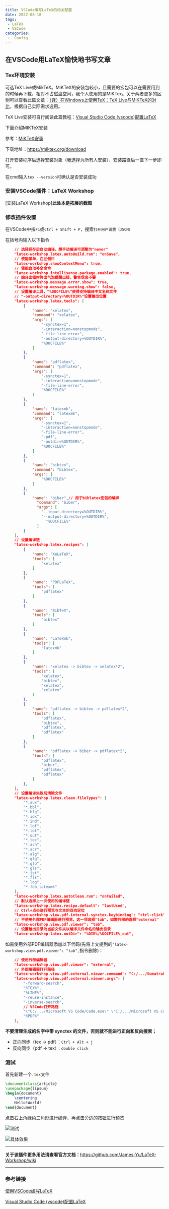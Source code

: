 ```yaml
---
title: VSCode编写LaTeX的相关配置
date: 2022-08-18
tags:
 - LaTeX
 - VSCode
categories:
 -  Config
---
```


## 在VSCode用LaTeX愉快地书写文章

### Tex环境安装

可选TeX Live或MikTeX。MiKTeX的安装包较小，且需要的宏包可以在需要用到的时候再下载，相对不占磁盘空间，我个人使用的是MiKTex。关于两者更多的区别可以查看此篇文章：[（译）在Windows上使用TeX：TeX Live与MiKTeX的对比](https://www.cnblogs.com/liuliang1999/p/12656706.html)，根据自己实际需求选用。

TeX Live安装可自行阅读此篇教程：[Visual Studio Code (vscode)配置LaTeX](https://zhuanlan.zhihu.com/p/166523064)

下面介绍MIKTeX安装

参考：[MiKTeX安装](https://blog.csdn.net/hengjiu_123/article/details/110390092)

下载地址：<https://miktex.org/download>

打开安装程序后选择安装对象（我选择为所有人安装）、安装路径后一直下一步即可。

在cmd输入`tex --version`可确认是否安装成功

### 安装VSCode插件：LaTeX Workshop

[安装LaTeX Workshop]**此处本是拓展的截图**

### 修改插件设置

在VSCode中按`F1`或`Ctrl + Shift + P`，搜索`打开用户设置（JSON）`

在括号内输入以下指令

```JSON
	// 选择保存后自动编译，想手动编译可调整为"never"
	"latex-workshop.latex.autoBuild.run": "onSave",
	// 使能菜单，在左侧栏
    "latex-workshop.showContextMenu": true,
	// 使能自动补全命令
    "latex-workshop.intellisense.package.enabled": true,
    // 编译出错时弹出气泡提醒出错，警告信息不要
	"latex-workshop.message.error.show": true,
    "latex-workshop.message.warning.show": false,
    // 设置编译工具，“%DOCFILE%”使得支持编译中文名称文件
	// "-output-directory=%OUTDIR%"设置输出位置
	"latex-workshop.latex.tools": [
        {
            "name": "xelatex",
            "command": "xelatex",
            "args": [
                "-synctex=1",
                "-interaction=nonstopmode",
                "-file-line-error",
                "-output-directory=%OUTDIR%",
                "%DOCFILE%"
            ]
        },
        {
            "name": "pdflatex",
            "command": "pdflatex",
            "args": [
                "-synctex=1",
                "-interaction=nonstopmode",
                "-file-line-error",
                "%DOCFILE%"
            ]
        },
        {
            "name": "latexmk",
            "command": "latexmk",
            "args": [
                "-synctex=1",
                "-interaction=nonstopmode",
                "-file-line-error",
                "-pdf",
                "-outdir=%OUTDIR%",
                "%DOCFILE%"
            ]
        },
        {
            "name": "bibtex",
            "command": "bibtex",
            "args": [
                "%DOCFILE%"
            ]
        },
        {
            "name": "biber",// 用于biblatex宏包的编译
              "command": "biber",
              "args": [
                "--input-directory=%OUTDIR%",
                "--output-directory=%OUTDIR%",
                  "%DOCFILE%"
              ]
        }
    ],
	// 设置编译链
    "latex-workshop.latex.recipes": [
        {
            "name": "XeLaTeX",
            "tools": [
                "xelatex"
            ]
        },
        {
            "name": "PDFLaTeX",
            "tools": [
                "pdflatex"
            ]
        },
        {
            "name": "BibTeX",
            "tools": [
                "bibtex"
            ]
        },
        {
            "name": "LaTeXmk",
            "tools": [
                "latexmk"
            ]
        },
        {
            "name": "xelatex -> bibtex -> xelatex*2",
            "tools": [
                "xelatex",
                "bibtex",
                "xelatex",
                "xelatex"
            ]
        },
        {
            "name": "pdflatex -> bibtex -> pdflatex*2",
            "tools": [
                "pdflatex",
                "bibtex",
                "pdflatex",
                "pdflatex"
            ]
        },
        {
            "name": "pdflatex -> biber -> pdflatex*2",
            "tools": [
                "pdflatex",
                "biber",
                "pdflatex",
                "pdflatex"
            ]
        },
    ],
	// 设置编译失败后清除文件
    "latex-workshop.latex.clean.fileTypes": [
        "*.aux",
        "*.bbl",
        "*.blg",
        "*.idx",
        "*.ind",
        "*.lof",
        "*.lot",
        "*.out",
        "*.toc",
        "*.acn",
        "*.acr",
        "*.alg",
        "*.glg",
        "*.glo",
        "*.gls",
        "*.ist",
        "*.fls",
        "*.log",
        "*.fdb_latexmk"
    ],
    "latex-workshop.latex.autoClean.run": "onFailed",
	// 默认选择上一次使用的编译链
    "latex-workshop.latex.recipe.default": "lastUsed",
	// Ctrl+点击进行预览与文本的双向定位
    "latex-workshop.view.pdf.internal.synctex.keybinding": "ctrl-click",
    // 不使用外部PDF编辑器进行预览，这一项选择"tab"，如需外部的选择"external"
	"latex-workshop.view.pdf.viewer": "tab",
	// 设置输出目录为当前文件夹以编译文件命名的输出目录
	"latex-workshop.latex.outDir": "%DIR%/%DOCFILE%_out",
```

如需使用外部PDF编辑器添加以下代码(先将上文提到的`"latex-workshop.view.pdf.viewer": "tab",`指令删除)：

```json
    // 使用外部编辑器
	"latex-workshop.view.pdf.viewer": "external",
	// 外部编辑器打开路径
    "latex-workshop.view.pdf.external.viewer.command": "C:/.../SumatraPDF.exe",
    "latex-workshop.view.pdf.external.viewer.args": [
        "-forward-search",
        "%TEX%",
        "%LINE%",
        "-reuse-instance",
        "-inverse-search",
        // VSCode打开路径
        "\"C:/.../Microsoft VS Code/Code.exe\" \"C:/.../Microsoft VS Code/resources/app/out/cli.js\" -gr \"%f\":\"%l\"",
        "%PDF%"
    ],
```

**不要清理生成的名字中带 synctex 的文件，否则就不能进行正向和反向搜索；**

- 正向同步（tex → pdf）：`Ctrl + Alt + j`
- 反向同步（pdf → tex）：`double click`

### 测试

首先新建一个`.tex`文件

```latex
\documentclass{article}
\usepackage{lipsum}
\begin{document}
    \centering
    Hello!World!
\end{document}
```

点击右上角绿色三角形进行编译，再点击旁边的按钮进行预览

![测试](http://imagebed.krins.cloud/api/image/BPR6ZBN4.png)

![具体效果](http://imagebed.krins.cloud/api/image/66402242.png)

---

**关于该插件更多用法请查看官方文档：**<https://github.com/James-Yu/LaTeX-Workshop/wiki>

---

### 参考链接

[使用VSCode编写LaTeX](https://zhuanlan.zhihu.com/p/38178015)

[Visual Studio Code (vscode)配置LaTeX](https://zhuanlan.zhihu.com/p/166523064)
